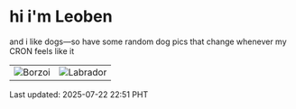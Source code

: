 # hi i'm Leoben

and i like dogs—so have some random dog pics that change whenever my CRON feels like it

|  |  |
|--------|----------|
| ![Borzoi](https://random-dog-vercel.vercel.app/api/random-borzoi?v=1753195867) | ![Labrador](https://random-dog-vercel.vercel.app/api/random-labrador?v=1753195867) |

Last updated: 2025-07-22 22:51 PHT
